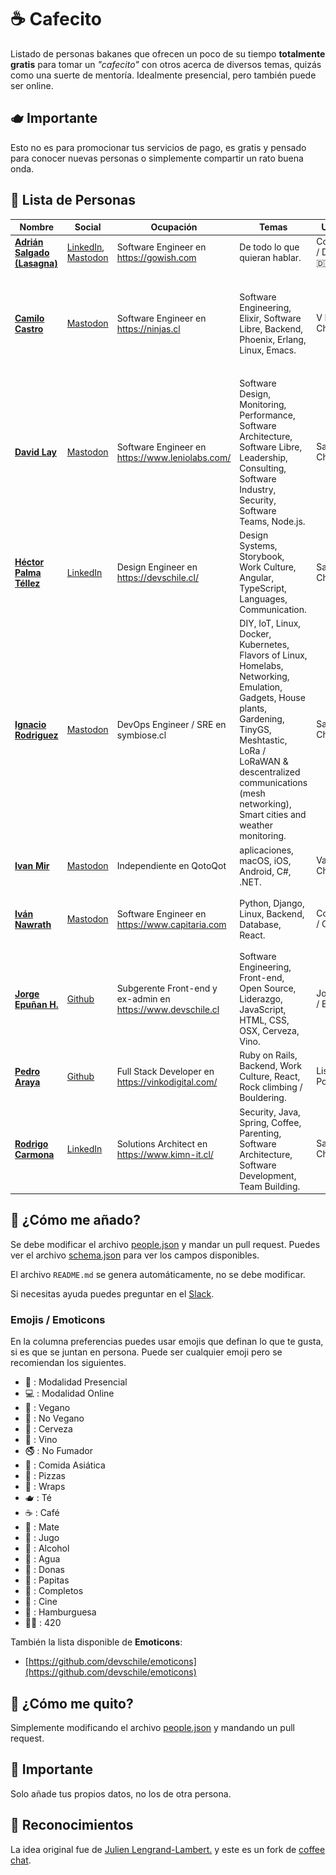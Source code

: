 # ☕ Cafecito

Listado de personas bakanes que ofrecen un poco de su tiempo **totalmente gratis** para tomar un _"cafecito"_ con otros acerca de diversos temas, quizás como una suerte de mentoría. Idealmente presencial, pero también puede ser online.

## 🫖 Importante

Esto no es para promocionar tus servicios de pago, es gratis y pensado para conocer nuevas personas
o simplemente compartir un rato buena onda.

## 🍪 Lista de Personas

|Nombre|Social|Ocupación|Temas|Ubicación|Emojis|
|---|---|---|---|---|---|
|**[Adrián Salgado (Lasagna)](https://devschile.slack.com/team/U0RA46KCP)**|[LinkedIn](https://www.linkedin.com/in/salgadoadrian/), [Mastodon](https://devschile.social/@lasagnaandroid)|Software Engineer en https://gowish.com|De todo lo que quieran hablar.|Copenhagen / Dinamarca 🇩🇰|💻, 🚭 |
|**[Camilo Castro](https://devschile.slack.com/team/U0SCJ8831)**|[Mastodon](https://genserver.social/clsource)|Software Engineer en https://ninjas.cl|Software Engineering, Elixir, Software Libre, Backend, Phoenix, Erlang, Linux, Emacs.|V Región / Chile 🇨🇱|🌱, 🫖, 🍜, 👥, 💻 <img src="https://raw.githubusercontent.com/devschile/emoticons/main/emoticons/e7caf94f4f248eb0.png" style="width:30px;height:30px;">,<img src="https://raw.githubusercontent.com/devschile/emoticons/main/emoticons/023bb62dea882b5b.png" style="width:30px;height:30px;">,<img src="https://raw.githubusercontent.com/devschile/emoticons/main/emoticons/1228213e977d6356.png" style="width:30px;height:30px;">|
|**[David Lay](https://devschile.slack.com/team/U0U9FBTK3)**|[Mastodon](https://devschile.social/@davidlaym)|Software Engineer en https://www.leniolabs.com/|Software Design, Monitoring, Performance, Software Architecture, Software Libre, Leadership, Consulting, Software Industry, Security, Software Teams, Node.js.|Santiago / Chile 🇨🇱|👥, 💻, 🤖, 🏡, 🔨, 🧰, 🪚 |
|**[Héctor Palma Téllez](https://calendar.google.com/calendar/u/0/appointments/schedules/AcZssZ2V_tFtUn7UZnDuyL_mk79FGM9uydaE0K1xAvbD2unotJlBC4pvBfNsCe65AqUfK2gGAf5qee7X)**|[LinkedIn](https://www.linkedin.com/in/hectorpalmatellez/)|Design Engineer en https://devschile.cl/|Design Systems, Storybook, Work Culture, Angular, TypeScript, Languages, Communication.|Santiago / Chile 🇨🇱|🌱, 🫖, 🍜, 👥, 💻, 🚭 |
|**[Ignacio Rodriguez](https://devschile.slack.com/team/UUU97K0TG)**|[Mastodon](https://devschile.slack.com/team/n0m34cu3rd0d37u53r)|DevOps Engineer / SRE en symbiose.cl|DIY, IoT, Linux, Docker, Kubernetes, Flavors of Linux, Homelabs, Networking, Emulation, Gadgets, House plants, Gardening, TinyGS, Meshtastic, LoRa / LoRaWAN & descentralized communications (mesh networking), Smart cities and weather monitoring.|Santiago / Chile 🇨🇱|🍖, 🍺, 🍩, 🍔, 🌭, 🍕, 🥂, 🚭, 🌯, 🍜, 🫖, 💻 |
|**[Ivan Mir](https://devschile.slack.com/team/UDBJAJTCL)**|[Mastodon](https://mas.to/@ivmirx)|Independiente en QotoQot|aplicaciones, macOS, iOS, Android, C#, .NET.|Valdivia / Chile 🇨🇱|👥, 💻 |
|**[Iván Nawrath](https://devschile.slack.com/team/U3XP842H1)**|[Mastodon](https://devschile.slack.com/team/U3XP842H1)|Software Engineer en https://www.capitaria.com|Python, Django, Linux, Backend, Database, React.|Concepción / Chile 🇨🇱|🍖, 🍺, 🍩, 🍔, 🌭, 🍕, 🥂, 🚭, 🌯, 🍜 |
|**[Jorge Epuñan H.](https://devschile.slack.com/team/U0R6AKR0Q)**|[Github](https://github.com/juanbrujo)|Subgerente Front-end y ex-admin en https://www.devschile.cl|Software Engineering, Front-end, Open Source, Liderazgo, JavaScript, HTML, CSS, OSX, Cerveza, Vino.|João Pessoa / Brasil 🇧🇷|👥, 💻 |
|**[Pedro Araya](https://devschile.slack.com/team/U0SCJ8831)**|[Github](https://github.com/pedroFP)|Full Stack Developer en https://vinkodigital.com/|Ruby on Rails, Backend, Work Culture, React, Rock climbing / Bouldering.|Lisboa / Portugal 🇵🇹|🍕, 🧗‍♂️, 🍜, 💻, 🥂 |
|**[Rodrigo Carmona](https://devschile.slack.com/team/U8N65AW3Z)**|[LinkedIn](https://www.linkedin.com/in/rcarmonad/)|Solutions Architect en https://www.kimn-it.cl/|Security, Java, Spring, Coffee, Parenting, Software Architecture, Software Development, Team Building.|Santiago / Chile 🇨🇱|👥, 💻, 🍺, 🚭, 🍕, 🫖, ☕, 🌭 |

## 🍰 ¿Cómo me añado?

Se debe modificar el archivo [people.json](https://github.com/devschile/cafecito/blob/main/people.json) y mandar un pull request. Puedes ver el archivo [schema.json](https://github.com/devschile/cafecito/blob/main/schema.json) para ver los campos disponibles.

El archivo `README.md` se genera automáticamente, no se debe modificar.

Si necesitas ayuda puedes preguntar en el [Slack](https://join.slack.com/t/devschile/shared_invite/zt-28po3lsc2-XZd7gJzd_sKl6RJqnYqFkw).

### Emojis / Emoticons

En la columna preferencias puedes usar emojis que definan lo que te gusta, si es que se juntan en persona.
Puede ser cualquier emoji pero se recomiendan los siguientes.

-   👥 : Modalidad Presencial
-   💻 : Modalidad Online
-   🌱 : Vegano
-   🍖 : No Vegano
-   🍺 : Cerveza
-   🍷 : Vino
-   🚭 : No Fumador
-   🍜 : Comida Asiática
-   🍕 : Pizzas
-   🌯 : Wraps
-   🫖 : Té
-   ☕ : Café
-   🧉 : Mate
-   🍹 : Jugo
-   🥂 : Alcohol
-   🚰 : Agua
-   🍩 : Donas
-   🍟 : Papitas
-   🌭 : Completos
-   🍿 : Cine
-   🍔 : Hamburguesa
-   😶‍🌫️ : 420

También la lista disponible de **Emoticons**:

-   [https://github.com/devschile/emoticons](https://github.com/devschile/emoticons)

## 🌿 ¿Cómo me quito?

Simplemente modificando el archivo [people.json](https://github.com/devschile/cafecito/blob/main/people.json) y mandando un pull request.

## 🧉 Importante

Solo añade tus propios datos, no los de otra persona.

## 🌱 Reconocimientos

La idea original fue de [Julien Lengrand-Lambert.](https://www.linkedin.com/in/julienlengrand/)
y este es un fork de [coffee chat](https://github.com/fharper/coffeechat/tree/main).
